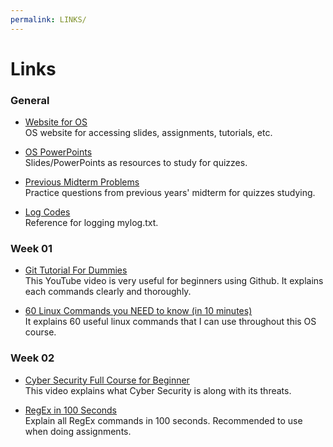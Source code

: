 ```yaml
---
permalink: LINKS/
---
```


# Links

### General

* [Website for OS](https://os.vlsm.org/#idx03)
<br> OS website for accessing slides, assignments, tutorials, etc.

* [OS PowerPoints](https://codex.cs.yale.edu/avi/os-book/OS10/slide-dir/)
<br> Slides/PowerPoints as resources to study for quizzes.

* [Previous Midterm Problems](https://rms46.vlsm.org/2/197.pdf)
<br> Practice questions from previous years' midterm for quizzes studying.

* [Log Codes](https://doit.vlsm.org/ETC/logCodes.txt)
<br> Reference for logging mylog.txt.

### Week 01

* [Git Tutorial For Dummies](https://youtu.be/mJ-qvsxPHpY?si=9XX_ZsR0LYSefZ01 "Git Tutorial For Dummies")
  <br> This YouTube video is very useful for beginners using Github. It explains each commands clearly and thoroughly.
  
* [60 Linux Commands you NEED to know (in 10 minutes)](https://youtu.be/gd7BXuUQ91w?si=bbYoV_9K9uQPtWbU "60 Linux Commands you NEED to know (in 10 minutes)")
  <br> It explains 60 useful linux commands that I can use throughout this OS course.

### Week 02

* [Cyber Security Full Course for Beginner](https://youtu.be/U_P23SqJaDc "Cyber Security Full Course for Beginner")
  <br> This video explains what Cyber Security is along with its threats.

* [RegEx in 100 Seconds](https://www.youtube.com/watch?v=sXQxhojSdZM)
  <br> Explain all RegEx commands in 100 seconds. Recommended to use when doing assignments.
